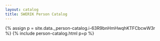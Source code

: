 ```yaml
---
layout: catalog
title: SWERIK Person Catalog
---
```

{% assign p = site.data._person-catalog.i-63R9bnHmHwqhKTFCbcwW3r %}
{% include person-catalog.html p=p %}

